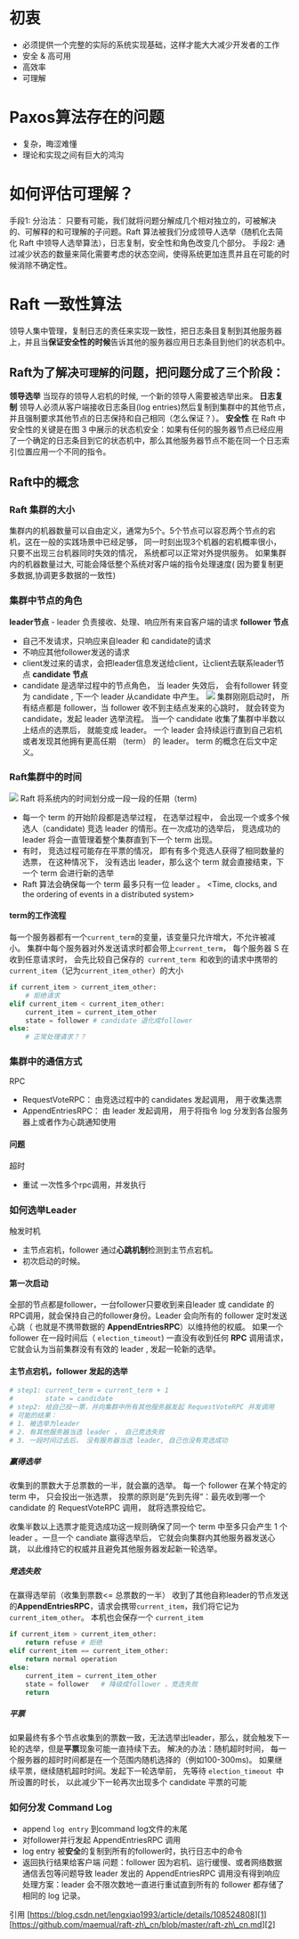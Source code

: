 # 初衷
- 必须提供一个完整的实际的系统实现基础，这样才能大大减少开发者的工作
- 安全 & 高可用
- 高效率
- 可理解
# Paxos算法存在的问题
- 复杂，晦涩难懂
- 理论和实现之间有巨大的鸿沟

# 如何评估可理解？
手段1: 分治法： 只要有可能，我们就将问题分解成几个相对独立的，可被解决的、可解释的和可理解的子问题。Raft 算法被我们分成领导人选举（随机化去简化 Raft 中领导人选举算法），日志复制，安全性和角色改变几个部分。
手段2: 通过减少状态的数量来简化需要考虑的状态空间，使得系统更加连贯并且在可能的时候消除不确定性。
# Raft 一致性算法
领导人集中管理，复制日志的责任来实现一致性，把日志条目复制到其他服务器上，并且当**保证安全性的时候**告诉其他的服务器应用日志条目到他们的状态机中。
## Raft为了解决`可理解`的问题，把问题分成了三个阶段：
**领导选举**
当现存的领导人宕机的时候, 一个新的领导人需要被选举出来。
**日志复制**
领导人必须从客户端接收日志条目(log entries)然后复制到集群中的其他节点，并且强制要求其他节点的日志保持和自己相同（怎么保证？）。
**安全性**
在 Raft 中安全性的关键是在图 3 中展示的状态机安全：如果有任何的服务器节点已经应用了一个确定的日志条目到它的状态机中，那么其他服务器节点不能在同一个日志索引位置应用一个不同的指令。
## Raft中的概念
### Raft 集群的大小
集群内的机器数量可以自由定义，通常为5个。5个节点可以容忍两个节点的宕机，这在一般的实践场景中已经足够， 同一时刻出现3个机器的宕机概率很小， 只要不出现三台机器同时失效的情况， 系统都可以正常对外提供服务。 如果集群内的机器数量过大, 可能会降低整个系统对客户端的指令处理速度( 因为要复制更多数据,协调更多数据的一致性)
### 集群中节点的角色
**leader节点** -  leader 负责接收、处理、响应所有来自客户端的请求
**follower 节点** 
- 自己不发请求，只响应来自leader 和 candidate的请求
- 不响应其他follower发送的请求
- client发过来的请求，会把leader信息发送给client，让client去联系leader节点
**candidate 节点**
- candidate 是选举过程中的节点角色， 当 leader 失效后， 会有follower 转变为 candidate , 下一个 leader 从candidate 中产生。
![][image-1] 
集群刚刚启动时， 所有结点都是 follower，当 follower 收不到主结点发来的心跳时， 就会转变为 candidate，发起 leader 选举流程。 当一个 candidate 收集了集群中半数以上结点的选票后， 就能变成 leader。 一个 leader 会持续运行直到自己宕机或者发现其他拥有更高任期 （term） 的 leader。 term 的概念在后文中定义。
### Raft集群中的时间
![][image-2]
Raft 将系统内的时间划分成一段一段的任期（term)
- 每一个 term 的开始阶段都是选举过程， 在选举过程中， 会出现一个或多个候选人（candidate) 竞选 leader 的情形。在一次成功的选举后， 竞选成功的 leader 将会一直管理着整个集群直到下一个 term 出现。
- 有时， 竞选过程可能存在平票的情况， 即有有多个竞选人获得了相同数量的选票， 在这种情况下， 没有选出 leader，那么这个 term 就会直接结束，下一个 term 会进行新的选举
- Raft 算法会确保每一个 term 最多只有一位 leader 。
\<Time, clocks, and the ordering of events in a distributed system\>
#### term的工作流程
每一个服务器都有一个`current_term`的变量，该变量只允许增大，不允许被减小。
集群中每个服务器对外发送请求时都会带上`current_term`，
每个服务器 S 在收到任意请求时， 会先比较自己保存的` current_term `和收到的请求中携带的 `current_item`（记为`current_item_other`）的大小
```python
if current_item > current_item_other:
	# 拒绝请求
elif current_item < current_item_other:
	current_item = current_item_other
	state = follower # candidate 退化成follower
else:
	# 正常处理请求？？

```

### 集群中的通信方式
RPC
- RequestVoteRPC： 由竞选过程中的 candidates 发起调用， 用于收集选票
- AppendEntriesRPC： 由 leader 发起调用， 用于将指令 log 分发到各台服务器上或者作为心跳通知使用
#### 问题
超时
- 重试
一次性多个rpc调用，并发执行
### 如何选举Leader
触发时机
- 主节点宕机，follower 通过**心跳机制**检测到主节点宕机。
- 初次启动的时候。
#### 第一次启动
全部的节点都是follower，一台follower只要收到来自leader 或 candidate 的RPC调用，就会保持自己的follower身份。Leader 会向所有的 follower 定时发送心跳（ 也就是不携带数据的 **AppendEntriesRPC**）以维持他的权威。 如果一个 follower 在一段时间后（ `election_timeout`) 一直没有收到任何 **RPC** 调用请求， 它就会认为当前集群没有有效的 leader , 发起一轮新的选举。
#### 主节点宕机，follower 发起的选举
```python
# step1: current_term = current_term + 1
#        state = candidate
# step2: 给自己投一票，并向集群中所有其他服务器发起 RequestVoteRPC 并发调用
# 可能的结果：
# 1. 被选举为leader
# 2. 有其他服务器当选 leader ， 自己竞选失败
# 3. 一段时间过去后， 没有服务器当选 leader, 自己也没有竞选成功 
```
##### 赢得选举
收集到的票数大于总票数的一半，就会赢的选举。
每一个 follower 在某个特定的 term 中， 只会投出一张选票， 投票的原则是”先到先得“：最先收到哪一个 candidate 的 RequestVoteRPC 调用， 就将选票投给它。
 
收集半数以上选票才能竞选成功这一规则确保了同一个 term 中至多只会产生 1 个 leader 。一旦一个 candiate 赢得选举后， 它就会向集群内其他服务器发送心跳， 以此维持它的权威并且避免其他服务器发起新一轮选举。
##### 竞选失败
在赢得选举前（收集到票数\<= 总票数的一半）
收到了其他自称leader的节点发送的**AppendEntriesRPC**，请求会携带`current_item`，我们将它记为`current_item_other`。
本机也会保存一个 `current_item`
```python
if current_item > current_item_other:
	return refuse # 拒绝
elif current_item == current_item_other:
	return normal operation
else:
	current_item = current_item_other
	state = follower   # 降级成follower ，竞选失败
	return
```
##### 平票
如果最终有多个节点收集到的票数一致，无法选举出leader，那么，就会触发下一轮的选举，但是**平票**现象可能一直持续下去。
解决的办法：随机超时时间， 每一个服务器的超时时间都是在一个范围内随机选择的（例如100-300ms)。 如果继续平票，继续随机超时时间。发起下一轮选举前， 先等待 `election_timeout `中所设置的时长， 以此减少下一轮再次出现多个 candidate 平票的可能
### 如何分发 Command Log
- append `log entry` 到command log文件的末尾
- 对follower并行发起 AppendEntriesRPC 调用
- log entry 被**安全**的复制到所有的follower时，执行日志中的命令
- 返回执行结果给客户端
问题：follower 因为宕机、运行缓慢、或者网络数据通信丢包等问题导致 leader 发出的 AppendEntriesRPC 调用没有得到响应
处理方案：leader 会不限次数地一直进行重试直到所有的 follower 都存储了相同的 log 记录。

引用
[https://blog.csdn.net/lengxiao1993/article/details/108524808][1]
[https://github.com/maemual/raft-zh\_cn/blob/master/raft-zh\_cn.md][2]

[1]:	https://blog.csdn.net/lengxiao1993/article/details/108524808
[2]:	https://github.com/maemual/raft-zh_cn/blob/master/raft-zh_cn.md

[image-1]:	https://tva1.sinaimg.cn/large/008i3skNly1gsf9akys3yj30nw0g2wht.jpg
[image-2]:	https://tva1.sinaimg.cn/large/008i3skNly1gsf9d3iekcj30ng0esmzo.jpg